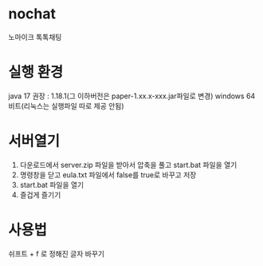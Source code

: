 # nochat
노마이크 톡톡채팅

# 실행 환경
java 17
권장 : 1.18.1(그 이하버전은 paper-1.xx.x-xxx.jar파일로 변경)
windows 64비트(리눅스는 실행파일 따로 제공 안됨)

# 서버열기
1. 다운로드에서 server.zip 파일을 받아서 압축을 풀고 start.bat 파일을 열기
2. 명령창을 닫고 eula.txt 파일에서 false를 true로 바꾸고 저장
3. start.bat 파일을 열기
4. 즐겁게 즐기기

# 사용법
쉬프트 + f 로 정해진 글자 바꾸기 
